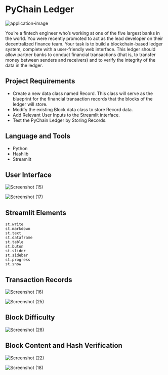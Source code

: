 # PyChain Ledger

![application-image](https://user-images.githubusercontent.com/95597283/167297226-97e72806-ad26-4b4f-b4bf-a83a0a83d07a.png)

You’re a fintech engineer who’s working at one of the five largest banks in the world. You were recently promoted to act as the lead developer on their decentralized finance team. Your task is to build a blockchain-based ledger system, complete with a user-friendly web interface. This ledger should allow partner banks to conduct financial transactions (that is, to transfer money between senders and receivers) and to verify the integrity of the data in the ledger.

## Project Requirements 

* Create a new data class named Record. This class will serve as the blueprint for the financial transaction records that the blocks of the ledger will store.
* Modify the existing Block data class to store Record data.
* Add Relevant User Inputs to the Streamlit interface.
* Test the PyChain Ledger by Storing Records.

## Language and Tools

* Python 
* Hashlib
* Streamlit 

## User Interface

![Screenshot (15)](https://user-images.githubusercontent.com/95597283/167300917-f40a3274-9b01-496e-9f4d-a0e8f5714594.png)

![Screenshot (17)](https://user-images.githubusercontent.com/95597283/167301201-07aade7f-9b2e-4f1e-8645-6b18a8273ef3.png)

## Streamlit Elements
```
st.write
st.markdown
st.text
st.dataframe
st.table
st.buton
st.slider
st.sidebar
st.progress
st.snow
```
## Transaction Records

![Screenshot (16)](https://user-images.githubusercontent.com/95597283/167300995-3bd7aeb6-1173-46b8-b772-69760653514f.png)

![Screenshot (25)](https://user-images.githubusercontent.com/95597283/167301040-2f981638-2bf6-4b1d-bf8c-57c74d32545c.png)

## Block Difficulty

![Screenshot (28)](https://user-images.githubusercontent.com/95597283/167314328-2fc5a32a-6449-4e87-82cc-8f236cfb5305.png)

## Block Content and Hash Verification

![Screenshot (22)](https://user-images.githubusercontent.com/95597283/167314479-4110e1c2-3f49-4439-8bf1-ec580541aace.png)

![Screenshot (18)](https://user-images.githubusercontent.com/95597283/167314496-0e3e7108-292e-4f64-be19-1d465d4ca6a9.png)

